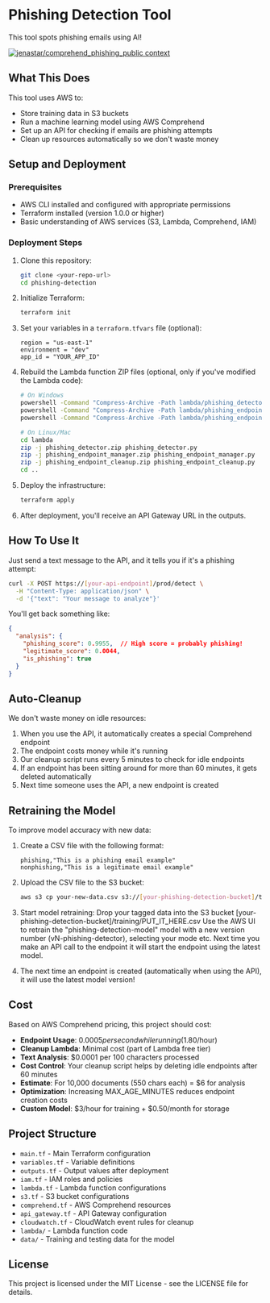 # Phishing Detection Tool

This tool spots phishing emails using AI!

[![jenastar/comprehend_phishing_public context](https://badge.forgithub.com/jenastar/comprehend_phishing_public)](https://uithub.com/jenastar/comprehend_phishing_public)

## What This Does

This tool uses AWS to:
- Store training data in S3 buckets
- Run a machine learning model using AWS Comprehend
- Set up an API for checking if emails are phishing attempts
- Clean up resources automatically so we don't waste money

## Setup and Deployment

### Prerequisites

- AWS CLI installed and configured with appropriate permissions
- Terraform installed (version 1.0.0 or higher)
- Basic understanding of AWS services (S3, Lambda, Comprehend, IAM)

### Deployment Steps

1. Clone this repository:
   ```bash
   git clone <your-repo-url>
   cd phishing-detection
   ```

2. Initialize Terraform:
   ```bash
   terraform init
   ```

3. Set your variables in a `terraform.tfvars` file (optional):
   ```
   region = "us-east-1"
   environment = "dev"
   app_id = "YOUR_APP_ID"
   ```

4. Rebuild the Lambda function ZIP files (optional, only if you've modified the Lambda code):
   ```bash
   # On Windows
   powershell -Command "Compress-Archive -Path lambda/phishing_detector.py -DestinationPath lambda/phishing_detector.zip -Force"
   powershell -Command "Compress-Archive -Path lambda/phishing_endpoint_manager.py -DestinationPath lambda/phishing_endpoint_manager.zip -Force"
   powershell -Command "Compress-Archive -Path lambda/phishing_endpoint_cleanup.py -DestinationPath lambda/phishing_endpoint_cleanup.zip -Force"
   
   # On Linux/Mac
   cd lambda
   zip -j phishing_detector.zip phishing_detector.py
   zip -j phishing_endpoint_manager.zip phishing_endpoint_manager.py
   zip -j phishing_endpoint_cleanup.zip phishing_endpoint_cleanup.py
   cd ..
   ```

5. Deploy the infrastructure:
   ```bash
   terraform apply
   ```

6. After deployment, you'll receive an API Gateway URL in the outputs.

## How To Use It

Just send a text message to the API, and it tells you if it's a phishing attempt:

```bash
curl -X POST https://[your-api-endpoint]/prod/detect \
  -H "Content-Type: application/json" \
  -d '{"text": "Your message to analyze"}'
```

You'll get back something like:
```json
{
  "analysis": {
    "phishing_score": 0.9955,  // High score = probably phishing!
    "legitimate_score": 0.0044,
    "is_phishing": true
  }
}
```

## Auto-Cleanup

We don't waste money on idle resources:

1. When you use the API, it automatically creates a special Comprehend endpoint
2. The endpoint costs money while it's running
3. Our cleanup script runs every 5 minutes to check for idle endpoints
4. If an endpoint has been sitting around for more than 60 minutes, it gets deleted automatically
5. Next time someone uses the API, a new endpoint is created

## Retraining the Model

To improve model accuracy with new data:

1. Create a CSV file with the following format:
   ```
   phishing,"This is a phishing email example"
   nonphishing,"This is a legitimate email example"
   ```

2. Upload the CSV file to the S3 bucket:
   ```bash
   aws s3 cp your-new-data.csv s3://[your-phishing-detection-bucket]/training/
   ```

3. Start model retraining:
   Drop your tagged data into the S3 bucket [your-phishing-detection-bucket]/training/PUT_IT_HERE.csv
   Use the AWS UI to retrain the "phishing-detection-model" model with a new version number (vN-phishing-detector), selecting your mode etc.
   Next time you make an API call to the endpoint it will start the endpoint using the latest model.

4. The next time an endpoint is created (automatically when using the API), it will use the latest model version!

## Cost

Based on AWS Comprehend pricing, this project should cost:

- **Endpoint Usage**: $0.0005 per second while running ($1.80/hour)
- **Cleanup Lambda**: Minimal cost (part of Lambda free tier)
- **Text Analysis**: $0.0001 per 100 characters processed
- **Cost Control**: Your cleanup script helps by deleting idle endpoints after 60 minutes
- **Estimate**: For 10,000 documents (550 chars each) = $6 for analysis
- **Optimization**: Increasing MAX_AGE_MINUTES reduces endpoint creation costs
- **Custom Model**: $3/hour for training + $0.50/month for storage

## Project Structure

- `main.tf` - Main Terraform configuration
- `variables.tf` - Variable definitions
- `outputs.tf` - Output values after deployment
- `iam.tf` - IAM roles and policies
- `lambda.tf` - Lambda function configurations
- `s3.tf` - S3 bucket configurations
- `comprehend.tf` - AWS Comprehend resources
- `api_gateway.tf` - API Gateway configuration
- `cloudwatch.tf` - CloudWatch event rules for cleanup
- `lambda/` - Lambda function code
- `data/` - Training and testing data for the model

## License

This project is licensed under the MIT License - see the LICENSE file for details.
